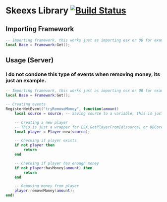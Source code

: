 # Skeexs Library [![Build Status](https://travis-ci.org/skeexs/library.svg?branch=master)](https://travis-ci.org/skeexs/library)

## Importing Framework

```lua
-- Importing framework, this works just as importing esx or QB for example.
local Base = Framework:Get();
```

## Usage (Server)

### I do not condone this type of events when removing money, its just an example.

```lua
-- Importing framework, this works just as importing esx or QB for example.
local Base = Framework:Get();

-- Creating events
RegisterNetEvent("tryRemoveMoney", function(amount)
    local source = source; -- Saving source to a variable, this is just for performance.

    -- Creating a new player
    -- This is just a wrapper for ESX.GetPlayerFromId(source) or QBCore.Functions.GetPlayer(source)
    local player = Player:new(source);

    -- Checking if player exists
    if not player then
        return
    end

    -- Checking if player has enough money
    if not player:hasMoney(amount) then
        return
    end

    -- Removing money from player
    player:removeMoney(amount);
end)
```
